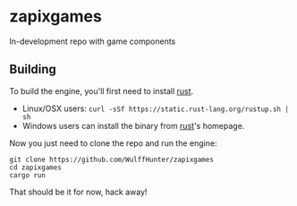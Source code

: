 # zapixgames
In-development repo with game components

## Building
To build the engine, you'll first need to install [rust].

* Linux/OSX users: `curl -sSf https://static.rust-lang.org/rustup.sh | sh`
* Windows users can install the binary from [rust]'s homepage.

Now you just need to clone the repo and run the engine:

```
git clone https://github.com/WulffHunter/zapixgames
cd zapixgames
cargo run
```

That should be it for now, hack away!

[rust]: https://www.rust-lang.org/
